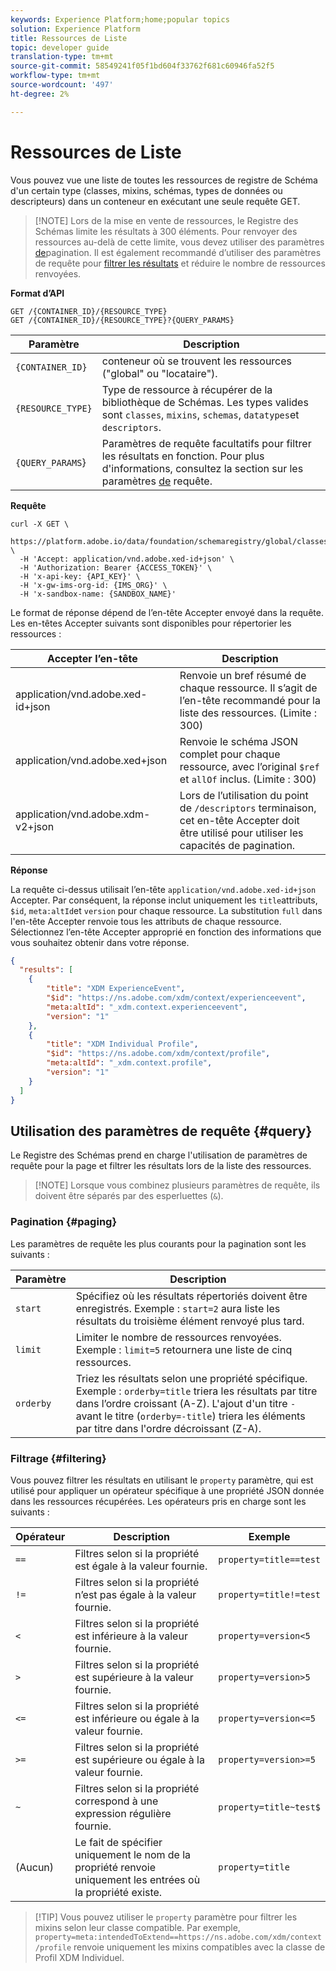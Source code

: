 ```yaml
---
keywords: Experience Platform;home;popular topics
solution: Experience Platform
title: Ressources de Liste
topic: developer guide
translation-type: tm+mt
source-git-commit: 58549241f05f1bd604f33762f681c60946fa52f5
workflow-type: tm+mt
source-wordcount: '497'
ht-degree: 2%

---
```



# Ressources de Liste

Vous pouvez vue une liste de toutes les ressources de registre de Schéma d&#39;un certain type (classes, mixins, schémas, types de données ou descripteurs) dans un conteneur en exécutant une seule requête GET.

>[!NOTE] Lors de la mise en vente de ressources, le Registre des Schémas limite les résultats à 300 éléments. Pour renvoyer des ressources au-delà de cette limite, vous devez utiliser des paramètres [de](#paging)pagination. Il est également recommandé d’utiliser des paramètres de requête pour [filtrer les résultats](#filtering) et réduire le nombre de ressources renvoyées.

**Format d’API**

```http
GET /{CONTAINER_ID}/{RESOURCE_TYPE}
GET /{CONTAINER_ID}/{RESOURCE_TYPE}?{QUERY_PARAMS}
```

| Paramètre | Description |
| --- | --- |
| `{CONTAINER_ID}` | conteneur où se trouvent les ressources (&quot;global&quot; ou &quot;locataire&quot;). |
| `{RESOURCE_TYPE}` | Type de ressource à récupérer de la bibliothèque de Schémas. Les types valides sont `classes`, `mixins`, `schemas`, `datatypes`et `descriptors`. |
| `{QUERY_PARAMS`} | Paramètres de requête facultatifs pour filtrer les résultats en fonction. Pour plus d&#39;informations, consultez la section sur les paramètres [de](#query) requête. |

**Requête**

```SHELL
curl -X GET \
  https://platform.adobe.io/data/foundation/schemaregistry/global/classes&limit=2 \
  -H 'Accept: application/vnd.adobe.xed-id+json' \
  -H 'Authorization: Bearer {ACCESS_TOKEN}' \
  -H 'x-api-key: {API_KEY}' \
  -H 'x-gw-ims-org-id: {IMS_ORG}' \
  -H 'x-sandbox-name: {SANDBOX_NAME}'
```

Le format de réponse dépend de l’en-tête Accepter envoyé dans la requête. Les en-têtes Accepter suivants sont disponibles pour répertorier les ressources :

| Accepter l’en-tête | Description |
| ------- | ------------ |
| application/vnd.adobe.xed-id+json | Renvoie un bref résumé de chaque ressource. Il s’agit de l’en-tête recommandé pour la liste des ressources. (Limite : 300) |
| application/vnd.adobe.xed+json | Renvoie le schéma JSON complet pour chaque ressource, avec l’original `$ref` et `allOf` inclus. (Limite : 300) |
| application/vnd.adobe.xdm-v2+json | Lors de l’utilisation du point de `/descriptors` terminaison, cet en-tête Accepter doit être utilisé pour utiliser les capacités de pagination. |

**Réponse**

La requête ci-dessus utilisait l’en-tête `application/vnd.adobe.xed-id+json` Accepter. Par conséquent, la réponse inclut uniquement les `title`attributs, `$id`, `meta:altId`et `version` pour chaque ressource. La substitution `full` dans l&#39;en-tête Accepter renvoie tous les attributs de chaque ressource. Sélectionnez l’en-tête Accepter approprié en fonction des informations que vous souhaitez obtenir dans votre réponse.

```JSON
{
  "results": [
    {
        "title": "XDM ExperienceEvent",
        "$id": "https://ns.adobe.com/xdm/context/experienceevent",
        "meta:altId": "_xdm.context.experienceevent",
        "version": "1"
    },
    {
        "title": "XDM Individual Profile",
        "$id": "https://ns.adobe.com/xdm/context/profile",
        "meta:altId": "_xdm.context.profile",
        "version": "1"
    }
  ]
}
```

## Utilisation des paramètres de requête {#query}

Le Registre des Schémas prend en charge l&#39;utilisation de paramètres de requête pour la page et filtrer les résultats lors de la liste des ressources.

>[!NOTE] Lorsque vous combinez plusieurs paramètres de requête, ils doivent être séparés par des esperluettes (`&`).

### Pagination {#paging}

Les paramètres de requête les plus courants pour la pagination sont les suivants :

| Paramètre | Description |
| --- | --- |
| `start` | Spécifiez où les résultats répertoriés doivent être enregistrés. Exemple : `start=2` aura liste les résultats du troisième élément renvoyé plus tard. |
| `limit` | Limiter le nombre de ressources renvoyées. Exemple : `limit=5` retournera une liste de cinq ressources. |
| `orderby` | Triez les résultats selon une propriété spécifique. Exemple : `orderby=title` triera les résultats par titre dans l’ordre croissant (A-Z). L&#39;ajout d&#39;un titre `-` avant le titre (`orderby=-title`) triera les éléments par titre dans l&#39;ordre décroissant (Z-A). |

### Filtrage {#filtering}

Vous pouvez filtrer les résultats en utilisant le `property` paramètre, qui est utilisé pour appliquer un opérateur spécifique à une propriété JSON donnée dans les ressources récupérées. Les opérateurs pris en charge sont les suivants :

| Opérateur | Description | Exemple |
| --- | --- | --- |
| `==` | Filtres selon si la propriété est égale à la valeur fournie. | `property=title==test` |
| `!=` | Filtres selon si la propriété n’est pas égale à la valeur fournie. | `property=title!=test` |
| `<` | Filtres selon si la propriété est inférieure à la valeur fournie. | `property=version<5` |
| `>` | Filtres selon si la propriété est supérieure à la valeur fournie. | `property=version>5` |
| `<=` | Filtres selon si la propriété est inférieure ou égale à la valeur fournie. | `property=version<=5` |
| `>=` | Filtres selon si la propriété est supérieure ou égale à la valeur fournie. | `property=version>=5` |
| `~` | Filtres selon si la propriété correspond à une expression régulière fournie. | `property=title~test$` |
| (Aucun) | Le fait de spécifier uniquement le nom de la propriété renvoie uniquement les entrées où la propriété existe. | `property=title` |

>[!TIP] Vous pouvez utiliser le `property` paramètre pour filtrer les mixins selon leur classe compatible. Par exemple, `property=meta:intendedToExtend==https://ns.adobe.com/xdm/context/profile` renvoie uniquement les mixins compatibles avec la classe de Profil XDM Individuel.
